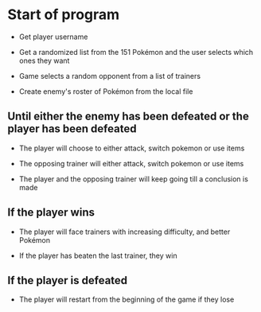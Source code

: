 # Start of program
- Get player username

- Get a randomized list from the 151 Pokémon and the user selects which ones they want

- Game selects a random opponent from a list of trainers

- Create enemy's roster of Pokémon from the local file

## Until either the enemy has been defeated or the player has been defeated
- The player will choose to either attack, switch pokemon or use items

- The opposing trainer will either attack, switch pokemon or use items

- The player and the opposing trainer will keep going till a conclusion is made

## If the player wins

- The player will face trainers with increasing difficulty, and better Pokémon

- If the player has beaten the last trainer, they win

## If the player is defeated

- The player will restart from the beginning of the game if they lose
